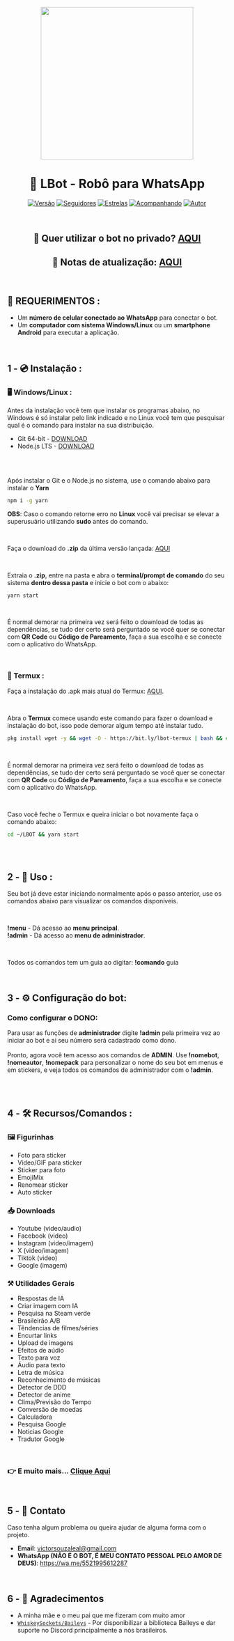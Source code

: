 <p align="center">
<img src="https://img95.pixhost.to/images/1083/472612217_8876.jpg" width="350" height="350"/>
</p>
<h1 align="center">🤖 LBot - Robô para WhatsApp</h1>
<p align="center">
<a href="#"><img title="Versão" src="https://img.shields.io/github/package-json/v/victorsouzaleal/lbot-whatsapp?label=vers%C3%A3o&color=#79C83D"/></a>
<a href="https://github.com/victorsouzaleal/followers"><img title="Seguidores" src="https://img.shields.io/github/followers/victorsouzaleal?label=seguidores&style=flat&color=#79C83D"/></a>
<a href="https://github.com/victorsouzaleal/lbot-whatsapp/stargazers/"><img title="Estrelas" src="https://img.shields.io/github/stars/victorsouzaleal/lbot-whatsapp?label=estrelas&style=flat&color=#79C83D"></a>
<a href="https://github.com/victorsouzaleal/lbot-whatsapp/watchers"><img title="Acompanhando" src="https://img.shields.io/github/watchers/victorsouzaleal/lbot-whatsapp?label=acompanhando&style=flat&color=#79C83D"></a>
<a href="https://github.com/victorsouzaleal"><img title="Autor" src="https://img.shields.io/badge/autor-victorsouzaleal-blue.svg?logo=github&color=#79C83D"></a>
</p>

<br>
<h2 align="center"> 📱 Quer utilizar o bot no privado? <a href="https://wa.me/553497079608">AQUI</a> </h2>
<h2 align="center"> 🔄 Notas de atualização: <a href="https://github.com/victorsouzaleal/lbot-whatsapp/blob/main/docs/CHANGELOG.md">AQUI</a></h2>

<br>

## 🚨 REQUERIMENTOS :
- Um **número de celular conectado ao WhatsApp** para conectar o bot. <br>
- Um **computador com sistema Windows/Linux** ou um **smartphone Android** para executar a aplicação.<br>

<br>

## 1 - 💿 Instalação :

### 🖥️ Windows/Linux :

Antes da instalação você tem que instalar os programas abaixo, no Windows é só instalar pelo link indicado e no Linux você tem que pesquisar qual é o comando para instalar na sua distribuição.
- Git 64-bit - [DOWNLOAD](https://git-scm.com/downloads/win)<br>
- Node.js LTS - [DOWNLOAD](https://nodejs.org/en/)<br><br>

<br>

Após instalar o Git e o Node.js no sistema, use o comando abaixo para instalar o **Yarn**
```bash
npm i -g yarn
```

**OBS**: Caso o comando retorne erro no **Linux** você vai precisar se elevar a superusuário utilizando **sudo** antes do comando.

<br>

Faça o download do **.zip** da última versão lançada: [AQUI](https://github.com/victorsouzaleal/lbot-whatsapp/releases/latest)

<br>

Extraia o **.zip**, entre na pasta e abra o **terminal/prompt de comando** do seu sistema **dentro dessa pasta** e inicie o bot com o abaixo:
```bash
yarn start
```

<br>

É normal demorar na primeira vez será feito o download de todas as dependências, se tudo der certo será perguntado se você quer se conectar com **QR Code** ou **Código de Pareamento**, faça a sua escolha e se conecte com o aplicativo do WhatsApp. 

<br>

### 📱 Termux :

Faça a instalação do .apk mais atual do Termux: [AQUI](https://github.com/termux/termux-app/releases/download/v0.118.2/termux-app_v0.118.2+github-debug_universal.apk).

<br>

Abra o **Termux** comece usando este comando para fazer o download e instalação do bot, isso pode demorar algum tempo até instalar tudo.
```bash
pkg install wget -y && wget -O - https://bit.ly/lbot-termux | bash && cd ~/LBOT && yarn start
```
<br>

É normal demorar na primeira vez será feito o download de todas as dependências, se tudo der certo será perguntado se você quer se conectar com **QR Code** ou **Código de Pareamento**, faça a sua escolha e se conecte com o aplicativo do WhatsApp. 

<br>

Caso você feche o Termux e queira iniciar o bot novamente faça o comando abaixo:
```bash
cd ~/LBOT && yarn start
```

<br>
<br>

## 2 - 🤖 Uso :

Seu bot já deve estar iniciando normalmente após o passo anterior, use os comandos abaixo para visualizar os comandos disponíveis.

<br>

**!menu** - Dá acesso ao **menu principal**.<br>
**!admin** - Dá acesso ao **menu de administrador**.

<br>

Todos os comandos tem um guia ao digitar: **!comando** guia

<br>

## 3 - ⚙️ Configuração do bot:

### Como configurar o DONO:
Para usar as funções de **administrador** digite **!admin** pela primeira vez ao iniciar ao bot e ai seu número será cadastrado como dono.<br><br>
Pronto, agora você tem acesso aos comandos de **ADMIN**. Use **!nomebot**, **!nomeautor**, **!nomepack** para personalizar o nome do seu bot em menus e em stickers, e veja todos os comandos de administrador com o **!admin**.<br><br>

<br>

## 4 - 🛠️ Recursos/Comandos :

### 🖼️ Figurinhas
- Foto para sticker
- Video/GIF para sticker
- Sticker para foto
- EmojiMix
- Renomear sticker
- Auto sticker

### 📥 Downloads 
- Youtube (video/audio)
- Facebook (video)
- Instagram (video/imagem)
- X (video/imagem)
- Tiktok (video)
- Google (imagem)

### ⚒️ Utilidades Gerais
- Respostas de IA
- Criar imagem com IA
- Pesquisa na Steam verde
- Brasileirão A/B 
- Têndencias de filmes/séries
- Encurtar links 
- Upload de imagens 
- Efeitos de aúdio 
- Texto para voz 
- Áudio para texto 
- Letra de música 
- Reconhecimento de músicas  
- Detector de DDD 
- Detector de anime 
- Clima/Previsão do Tempo
- Conversão de moedas
- Calculadora 
- Pesquisa Google      
- Noticias Google 
- Tradutor Google

<br>

### 👉 E muito mais... [Clique Aqui](docs/COMANDOS.md)

<br>

## 5 - 👤 Contato
Caso tenha algum problema ou queira ajudar de alguma forma com o projeto. 

* **Email**: victorsouzaleal@gmail.com
* **WhatsApp (NÃO É O BOT, É MEU CONTATO PESSOAL PELO AMOR DE DEUS)**: https://wa.me/5521995612287

<br>

## 6 - 🙏 Agradecimentos

* A minha mãe e o meu pai que me fizeram com muito amor
* [`WhiskeySockets/Baileys`](https://github.com/WhiskeySockets/Baileys) - Por disponibilizar a biblioteca Baileys e dar suporte no Discord principalmente a nós brasileiros.
